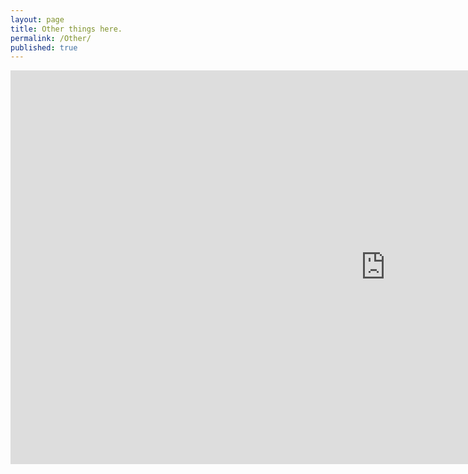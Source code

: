 ```yaml
---
layout: page
title: Other things here. 
permalink: /Other/
published: true
---
```






 



<iframe width="1200" height="630" src="https://gallery.shinyapps.io/boxplot/" frameborder="0" allowfullscreen="allowfullscreen"></iframe>



